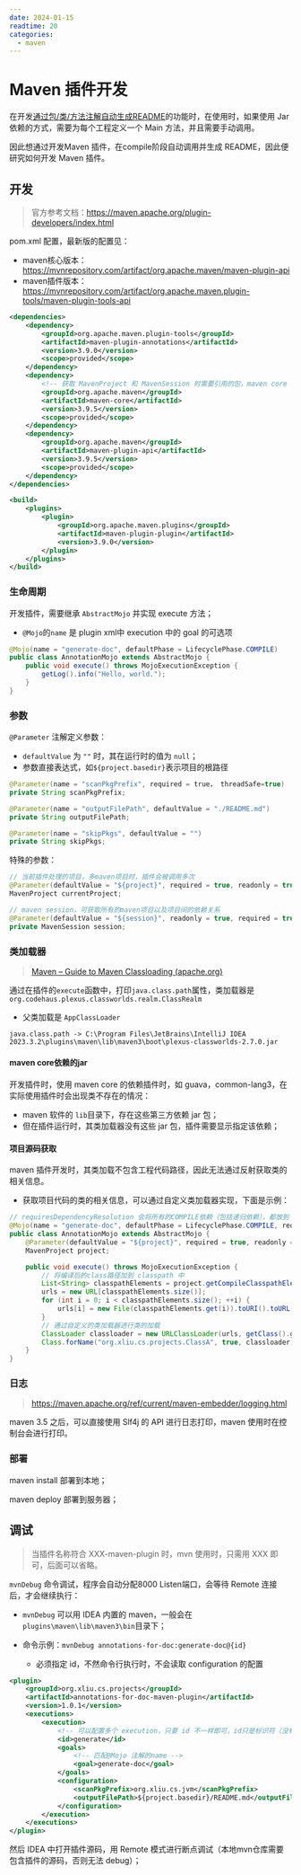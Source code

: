 ```yaml
---
date: 2024-01-15
readtime: 20
categories:
  - maven
---
```




# Maven 插件开发

在开发[通过包/类/方法注解自动生成README](https://gitee.com/cs-open-project/annotations-for-readme)的功能时，在使用时，如果使用 Jar 依赖的方式，需要为每个工程定义一个 Main 方法，并且需要手动调用。

因此想通过开发Maven 插件，在compile阶段自动调用并生成 README，因此便研究如何开发 Maven 插件。



<!-- more -->

## 开发

> 官方参考文档：https://maven.apache.org/plugin-developers/index.html

pom.xml 配置，最新版的配置见：

- maven核心版本：https://mvnrepository.com/artifact/org.apache.maven/maven-plugin-api
- maven插件版本：https://mvnrepository.com/artifact/org.apache.maven.plugin-tools/maven-plugin-tools-api

```xml
<dependencies>   
    <dependency>
        <groupId>org.apache.maven.plugin-tools</groupId>
        <artifactId>maven-plugin-annotations</artifactId>
        <version>3.9.0</version>
        <scope>provided</scope>
    </dependency>
    <dependency>
        <!-- 获取 MavenProject 和 MavenSession 时需要引用的包，maven core 和 plugin 大版本一致，但小版本不完全一致 -->
        <groupId>org.apache.maven</groupId>
        <artifactId>maven-core</artifactId>
        <version>3.9.5</version>
        <scope>provided</scope>
    </dependency>
	<dependency>
        <groupId>org.apache.maven</groupId>
        <artifactId>maven-plugin-api</artifactId>
        <version>3.9.5</version>
        <scope>provided</scope>
    </dependency>
</dependencies>

<build>
    <plugins>
        <plugin>
            <groupId>org.apache.maven.plugins</groupId>
            <artifactId>maven-plugin-plugin</artifactId>
            <version>3.9.0</version>
        </plugin>
    </plugins>
</build>
```



### 生命周期

开发插件，需要继承 `AbstractMojo` 并实现 execute 方法；

- `@Mojo`的`name` 是 plugin xml中 execution 中的 goal 的可选项

```java
@Mojo(name = "generate-doc", defaultPhase = LifecyclePhase.COMPILE)
public class AnnotationMojo extends AbstractMojo {
	public void execute() throws MojoExecutionException {
        getLog().info("Hello, world.");
    }
}
```



### 参数

`@Parameter` 注解定义参数：

- `defaultValue` 为 `""` 时，其在运行时的值为 `null`；
- 参数直接表达式，如`${project.basedir}`表示项目的根路径

```java
@Parameter(name = "scanPkgPrefix", required = true， threadSafe=true)
private String scanPkgPrefix;

@Parameter(name = "outputFilePath", defaultValue = "./README.md")
private String outputFilePath;

@Parameter(name = "skipPkgs", defaultValue = "")
private String skipPkgs;
```

特殊的参数：

```java
// 当前插件处理的项目，多maven项目时，插件会被调用多次
@Parameter(defaultValue = "${project}", required = true, readonly = true)
MavenProject currentProject;

// maven session，可获取所有的maven项目以及项目间的依赖关系
@Parameter(defaultValue = "${session}", readonly = true, required = true)
private MavenSession session;
```



### 类加载器

> [Maven – Guide to Maven Classloading (apache.org)](https://maven.apache.org/guides/mini/guide-maven-classloading.html)

通过在插件的`execute`函数中，打印`java.class.path`属性，类加载器是`org.codehaus.plexus.classworlds.realm.ClassRealm`

- 父类加载是 `AppClassLoader`

```shell
java.class.path -> C:\Program Files\JetBrains\IntelliJ IDEA 2023.3.2\plugins\maven\lib\maven3\boot\plexus-classworlds-2.7.0.jar
```



#### maven core依赖的jar

开发插件时，使用 maven core 的依赖插件时，如 guava，common-lang3，在实际使用插件时会出现类不存在的情况：

- maven 软件的 `lib`目录下，存在这些第三方依赖 jar 包；
- 但在插件运行时，其类加载器没有这些 jar 包，插件需要显示指定该依赖；



#### 项目源码获取

maven 插件开发时，其类加载不包含工程代码路径，因此无法通过反射获取类的相关信息。

- 获取项目代码的类的相关信息，可以通过自定义类加载器实现，下面是示例：

```java
// requiresDependencyResolution 会将所有的COMPILE依赖（包括递归依赖），都放到 project 的 CompileClasspathElements 中。
@Mojo(name = "generate-doc", defaultPhase = LifecyclePhase.COMPILE, requiresDependencyResolution = ResolutionScope.COMPILE)
public class AnnotationMojo extends AbstractMojo {
    @Parameter(defaultValue = "${project}", required = true, readonly = true)
    MavenProject project;

    public void execute() throws MojoExecutionException {
        // 将编译后的class路径加到 classpath 中
        List<String> classpathElements = project.getCompileClasspathElements();
        urls = new URL[classpathElements.size()];
        for (int i = 0; i < classpathElements.size(); ++i) {
            urls[i] = new File(classpathElements.get(i)).toURI().toURL();
        }
        // 通过自定义的类加载器进行类的加载
        ClassLoader classloader = new URLClassLoader(urls, getClass().getClassLoader());
        Class.forName("org.xliu.cs.projects.ClassA", true, classloader);
    }
}
```



### 日志

> https://maven.apache.org/ref/current/maven-embedder/logging.html

maven 3.5 之后，可以直接使用 Slf4j 的 API 进行日志打印，maven 使用时在控制台会进行打印。

### 部署

maven install 部署到本地；

maven deploy 部署到服务器；

## 调试

> 当插件名称符合 XXX-maven-plugin 时，mvn 使用时，只需用 XXX 即可，后面可以省略。

`mvnDebug` 命令调试，程序会自动分配8000 Listen端口，会等待 Remote 连接后，才会继续执行：

- `mvnDebug` 可以用 IDEA 内置的 maven，一般会在`plugins\maven\lib\maven3\bin`目录下；

- 命令示例：`mvnDebug annotations-for-doc:generate-doc@{id}`
  - 必须指定 id，不然命令行执行时，不会读取 configuration 的配置

```xml
<plugin>
    <groupId>org.xliu.cs.projects</groupId>
    <artifactId>annotations-for-doc-maven-plugin</artifactId>
    <version>1.0.1</version>
    <executions>
        <execution>
            <!-- 可以配置多个 execution，只要 id 不一样即可，id只是标识符（没有其他含义） -->
            <id>generate</id>
            <goals>
                <!-- 匹配@Mojo 注解的name -->
                <goal>generate-doc</goal>
            </goals>
            <configuration>
                <scanPkgPrefix>org.xliu.cs.jvm</scanPkgPrefix>
                <outputFilePath>${project.basedir}/README.md</outputFilePath>
            </configuration>
        </execution>
    </executions>
</plugin>
```

然后 IDEA 中打开插件源码，用 Remote 模式进行断点调试（本地mvn仓库需要包含插件的源码，否则无法 debug）；